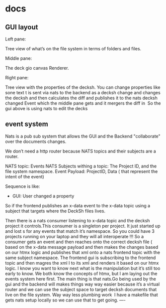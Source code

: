 # docs

## GUI layout

Left pane:

Tree view of what’s on the file system in terms of folders and files.

Middle pane:

The deck gio canvas Renderer.

Right pane: 

Tree view with the properties of the decksh. You can change properties like sone text t is sent via nats to the backend as a decksh change and changes the decksh and then calculates the diff and publishes it to the nats decksh changed Event which the middle pane gets and it mergers the diff in 
So the gui above is using nats to edit the decks


## event system

Nats is a pub sub system that allows the GUI and the Backend "collaborate" over the documents changes.


We don’t need a http router because NATS topics and their subjects are a router.

NATS topic: Events
NATS Subjects withing a topic: The Project ID, and the file system namespace.
Event Payload: ProjectID, Data ( that represent the intent of the event)

Sequence is like:

- GUI: User changed a property

So if the frontend publishes an x-data event to the x-data topic using a subject that targets where the DeckSh files lives.

Then there is a nats consumer listening to x-data topic and the decksh project it controls.This consumer is a singleton per project. It just started up and lost s for any events that match it’s namespace.
So you could have 3 projects running on your laptop and they will all interoperate !!!
So a consumer gets an event and then reaches onto the correct decksh file ( based on the x-data message payload and then makes the changes based on our htmx logic and publishes that xml onto a nats frontend topic with the same subject namespace.
The frontend gui is subscribing to the frontend topic and then magres the xml I to its xml and renders it based on our htmx logic.
I know you want to know next what is the manipulation but it’s still too early to know. We both know the concepts of htmx, but I am laying out the events system here first.
The main thing is that nats.Go being used by the gui and the backend will makes things way way easier because it’s a virtual router and we can use the subject space to target decksh documents that live on the file system. Way way less plumbing work
 I have a makefile that gets nats setup locally so we can use that to get going.
—-
